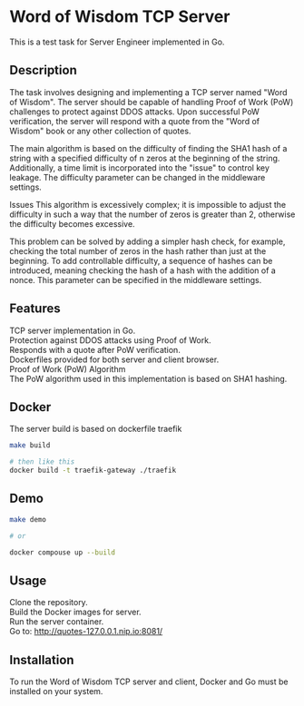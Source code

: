 # Word of Wisdom TCP Server

This is a test task for Server Engineer implemented in Go.

## Description

The task involves designing and implementing a TCP server named "Word of Wisdom". The server should be capable of handling Proof of Work (PoW) challenges to protect against DDOS attacks. Upon successful PoW verification, the server will respond with a quote from the "Word of Wisdom" book or any other collection of quotes.

The main algorithm is based on the difficulty of finding the SHA1 hash of a string with a specified difficulty of n zeros at the beginning of the string. Additionally, a time limit is incorporated into the "issue" to control key leakage. The difficulty parameter can be changed in the middleware settings.

Issues
This algorithm is excessively complex; it is impossible to adjust the difficulty in such a way that the number of zeros is greater than 2, otherwise the difficulty becomes excessive.

This problem can be solved by adding a simpler hash check, for example, checking the total number of zeros in the hash rather than just at the beginning. To add controllable difficulty, a sequence of hashes can be introduced, meaning checking the hash of a hash with the addition of a nonce. This parameter can be specified in the middleware settings.

## Features

TCP server implementation in Go.  
Protection against DDOS attacks using Proof of Work.  
Responds with a quote after PoW verification.  
Dockerfiles provided for both server and client browser.  
Proof of Work (PoW) Algorithm  
The PoW algorithm used in this implementation is based on SHA1 hashing.  

## Docker

The server build is based on dockerfile traefik

```bash
make build

# then like this
docker build -t traefik-gateway ./traefik
```

## Demo

```bash
make demo

# or

docker compouse up --build
```

## Usage

Clone the repository.  
Build the Docker images for server.  
Run the server container.  
Go to: http://quotes-127.0.0.1.nip.io:8081/

## Installation

To run the Word of Wisdom TCP server and client, Docker and Go must be installed on your system.
